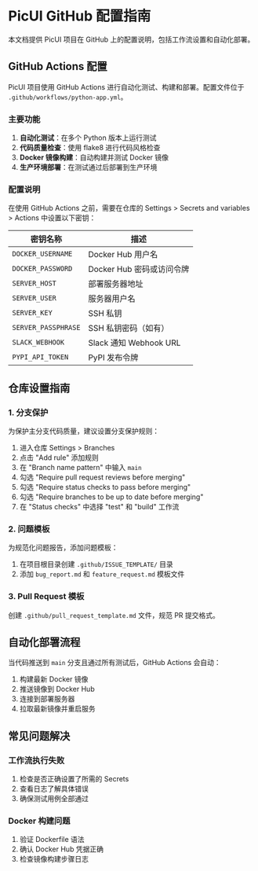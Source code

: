 # PicUI GitHub 配置指南

本文档提供 PicUI 项目在 GitHub 上的配置说明，包括工作流设置和自动化部署。

## GitHub Actions 配置

PicUI 项目使用 GitHub Actions 进行自动化测试、构建和部署。配置文件位于 `.github/workflows/python-app.yml`。

### 主要功能

1. **自动化测试**：在多个 Python 版本上运行测试
2. **代码质量检查**：使用 flake8 进行代码风格检查
3. **Docker 镜像构建**：自动构建并测试 Docker 镜像
4. **生产环境部署**：在测试通过后部署到生产环境

### 配置说明

在使用 GitHub Actions 之前，需要在仓库的 Settings > Secrets and variables > Actions 中设置以下密钥：

| 密钥名称 | 描述 |
|---------|------|
| `DOCKER_USERNAME` | Docker Hub 用户名 |
| `DOCKER_PASSWORD` | Docker Hub 密码或访问令牌 |
| `SERVER_HOST` | 部署服务器地址 |
| `SERVER_USER` | 服务器用户名 |
| `SERVER_KEY` | SSH 私钥 |
| `SERVER_PASSPHRASE` | SSH 私钥密码（如有） |
| `SLACK_WEBHOOK` | Slack 通知 Webhook URL |
| `PYPI_API_TOKEN` | PyPI 发布令牌 |

## 仓库设置指南

### 1. 分支保护

为保护主分支代码质量，建议设置分支保护规则：

1. 进入仓库 Settings > Branches
2. 点击 "Add rule" 添加规则
3. 在 "Branch name pattern" 中输入 `main`
4. 勾选 "Require pull request reviews before merging"
5. 勾选 "Require status checks to pass before merging"
6. 勾选 "Require branches to be up to date before merging"
7. 在 "Status checks" 中选择 "test" 和 "build" 工作流

### 2. 问题模板

为规范化问题报告，添加问题模板：

1. 在项目根目录创建 `.github/ISSUE_TEMPLATE/` 目录
2. 添加 `bug_report.md` 和 `feature_request.md` 模板文件

### 3. Pull Request 模板

创建 `.github/pull_request_template.md` 文件，规范 PR 提交格式。

## 自动化部署流程

当代码推送到 `main` 分支且通过所有测试后，GitHub Actions 会自动：

1. 构建最新 Docker 镜像
2. 推送镜像到 Docker Hub
3. 连接到部署服务器
4. 拉取最新镜像并重启服务

## 常见问题解决

### 工作流执行失败

1. 检查是否正确设置了所需的 Secrets
2. 查看日志了解具体错误
3. 确保测试用例全部通过

### Docker 构建问题

1. 验证 Dockerfile 语法
2. 确认 Docker Hub 凭据正确
3. 检查镜像构建步骤日志 